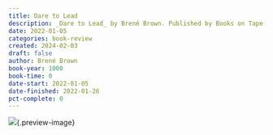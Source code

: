 ```yaml
---
title: Dare to Lead
description: _Dare to Lead_ by Brené Brown. Published by Books on Tape, with ISBN 9781984844224.0. Read on 2022-01-05
date: 2022-01-05
categories: book-review
created: 2024-02-03
draft: false
author: Brené Brown
book-year: 1000
book-time: 0
date-start: 2022-01-05
date-finished: 2022-01-26
pct-complete: 0
---
```


![](https://img1.od-cdn.com/ImageType-100/1191-1/{42626811-1908-4B8D-8A28-B6F1F18402F7}Img100.jpg){.preview-image}